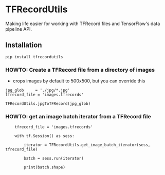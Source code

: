 # TFRecordUtils

Making life easier for working with TFRecord files and TensorFlow's data pipeline API.

## Installation

```
pip install tfrecordutils
```


### HOWTO: Create a TFRecord file from a directory of images

* crops images by default to 500x500, but you can override this

```
jpg_glob     = './jpg/*.jpg'
tfrecord_file = 'images.tfrecords'

TFRecordUtils.jpgToTFRecord(jpg_glob)
```



### HOWTO: get an image batch iterator from a TFRecord file

```
    tfrecord_file = 'images.tfrecords'

    with tf.Session() as sess:

        iterator = TFRecordUtils.get_image_batch_iterator(sess, tfrecord_file)

        batch = sess.run(iterator)

        print(batch.shape)
```
